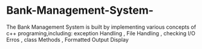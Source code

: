 # Bank-Management-System-
The Bank Management System is built by implementing various concepts of c++ programing,including:
 exception Handling
, File Handling
, checking I/O Erros
, class Methods
, Formatted Output Display
